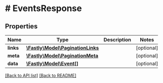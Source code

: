 # # EventsResponse

## Properties

Name | Type | Description | Notes
------------ | ------------- | ------------- | -------------
**links** | [**\Fastly\Model\PaginationLinks**](PaginationLinks.md) |  | [optional] 
**meta** | [**\Fastly\Model\PaginationMeta**](PaginationMeta.md) |  | [optional] 
**data** | [**\Fastly\Model\Event[]**](Event.md) |  | [optional] 


[[Back to API list]](../../README.md#endpoints) [[Back to README]](../../README.md)
